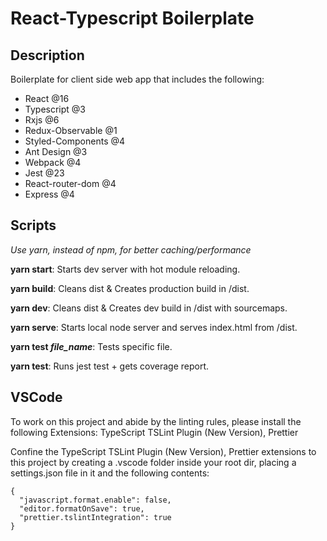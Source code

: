 # React-Typescript Boilerplate

## Description

Boilerplate for client side web app that includes the following:

- React @16
- Typescript @3
- Rxjs @6
- Redux-Observable @1
- Styled-Components @4
- Ant Design @3
- Webpack @4
- Jest @23
- React-router-dom @4
- Express @4

## Scripts

_Use yarn, instead of npm, for better caching/performance_

**yarn start**: Starts dev server with hot module reloading.

**yarn build**: Cleans dist & Creates production build in /dist.

**yarn dev**: Cleans dist & Creates dev build in /dist with sourcemaps.

**yarn serve**: Starts local node server and serves index.html from /dist.

**yarn test _file_name_**: Tests specific file.

**yarn test**: Runs jest test + gets coverage report.

## VSCode

To work on this project and abide by the linting rules, please install the following Extensions: TypeScript TSLint Plugin (New Version), Prettier

Confine the TypeScript TSLint Plugin (New Version), Prettier extensions to this project by creating a .vscode folder inside your root dir, placing a settings.json file in it and the following contents:

```
{
  "javascript.format.enable": false,
  "editor.formatOnSave": true,
  "prettier.tslintIntegration": true
}
```
